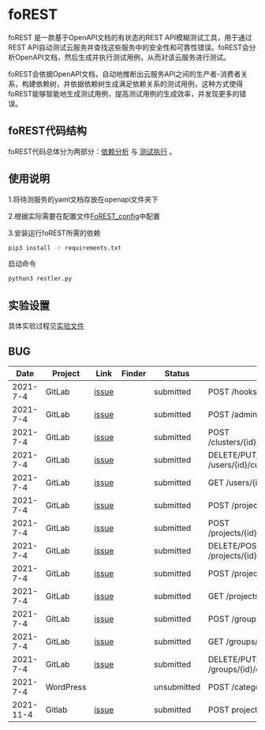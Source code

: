 

# foREST



foREST 是一款基于OpenAPI文档的有状态的REST API模糊测试工具，用于通过REST API自动测试云服务并查找这些服务中的安全性和可靠性错误。foREST会分析OpenAPI文档，然后生成并执行测试用例，从而对该云服务进行测试。

foREST会依据OpenAPI文档，自动地推断出云服务API之间的生产者-消费者关系，构建依赖树，并依据依赖树生成满足依赖关系的测试用例，这种方式使得foREST能够智能地生成测试用例，提高测试用例的生成效率，并发现更多的错误。


## foREST代码结构

foREST代码总体分为两部分：[依赖分析](https://github.com/Artisan-Lab/Restful-api-testing/blob/FoREST_copy/dependency/dependency.md) 与 [测试执行](https://github.com/Artisan-Lab/Restful-api-testing/blob/FoREST_copy/testing_render/testing.md) 。



## 使用说明



1.将待测服务的yaml文档存放在openapi文件夹下

2.根据实际需要在配置文件[FoREST_config](https://github.com/Artisan-Lab/Restful-api-testing/blob/FoREST_copy/FoREST_config.conf)中配置

3.安装运行foREST所需的依赖
```bash
pip3 install -r requirements.txt
```

启动命令
```bash
python3 restler.py
```

 ## 实验设置

具体实验过程见[实验文件](https://github.com/Artisan-Lab/Restful-api-testing/blob/FoREST_copy/experiment.md)


 
## BUG

| Date | Project | Link | Finder | Status | Description |
|---------|---------|---------|---------|---------|---------|
| 2021-7-4 | GitLab | [issue](https://gitlab.com/gitlab-org/gitlab/-/issues/334606) |  | submitted | POST  /hooks |
| 2021-7-4 | GitLab | [issue](https://gitlab.com/gitlab-org/gitlab/-/issues/346121) |  | submitted | POST  /admin/clusters/add |
| 2021-7-4 | GitLab | [issue](https://gitlab.com/gitlab-org/gitlab/-/issues/334610) |  | submitted | POST  /clusters/{id}/metrics_dashboard/annotations/ |
| 2021-7-4 | GitLab | [issue](https://gitlab.com/gitlab-org/gitlab/-/issues/335276) |  | submitted | DELETE/PUT/GET  /users/{id}/custom_attributes/{key} |
| 2021-7-4 | GitLab | [issue](https://gitlab.com/gitlab-org/gitlab/-/issues/335276) |  | submitted | GET  /users/{id}/custom_attributes |
| 2021-7-4 | GitLab | [issue](https://gitlab.com/gitlab-org/gitlab/-/issues/334610) |  | submitted | POST  /projects/{id}/clusters/user |
| 2021-7-4 | GitLab | [issue](https://gitlab.com/gitlab-org/gitlab/-/issues/334606) |  | submitted | POST  /projects/{id}/metrics/user_starred_dashboards |
| 2021-7-4 | GitLab | [issue](https://gitlab.com/gitlab-org/gitlab/-/issues/335276) |  | submitted | DELETE/POST  /projects/{id}/custom_attributes/{key} |
| 2021-7-4 | GitLab | [issue](https://gitlab.com/gitlab-org/gitlab/-/issues/334610) |  | submitted | POST  /projects/{id}/export | 
| 2021-7-4 | GitLab | [issue](https://gitlab.com/gitlab-org/gitlab/-/issues/335276) |  | submitted | GET  /projects/{id}/custom_attributes |
| 2021-7-4 | GitLab | [issue](https://gitlab.com/gitlab-org/gitlab/-/issues/334610) |  | submitted | POST  /groups/{id}/clusters/user |
| 2021-7-4 | GitLab | [issue](https://gitlab.com/gitlab-org/gitlab/-/issues/335276) |  | submitted | GET /groups/{id}/custom_attributes |
| 2021-7-4 | GitLab | [issue](https://gitlab.com/gitlab-org/gitlab/-/issues/335276) |  | submitted | DELETE/PUT/GET  /groups/{id}/custom_attributes/{key} |
| 2021-7-4 | WordPress |  |  | unsubmitted | POST  /categories |
| 2021-11-4| Gitlab | [issue](https://gitlab.com/gitlab-org/gitlab/-/issues/346563) |  | submitted | POST projects/{id}/fork/forked_from_id |


 

